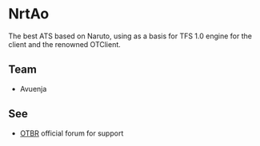 NrtAo
=====

The best ATS based on Naruto, using as a basis for TFS 1.0 engine for the client and the renowned OTClient.

## Team
* Avuenja

## See
* [OTBR](http://otserv.com.br) official forum for support
